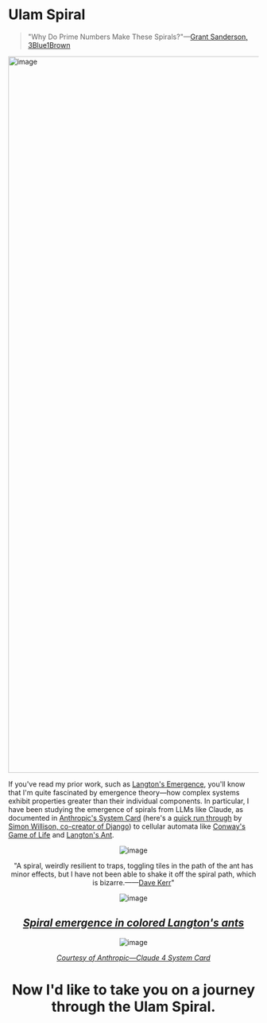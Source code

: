# Ulam Spiral
> "Why Do Prime Numbers Make These Spirals?"—[Grant Sanderson, 3Blue1Brown](https://www.3blue1brown.com/lessons/prime-spirals)

<img width="2560" height="1440" alt="image" src="https://github.com/user-attachments/assets/04ebce92-4761-456f-8353-88d94857d9b3" />

If you've read my prior work, such as [Langton's Emergence](https://github.com/davidkimai/Langtons-Emergence), you'll know that I'm quite fascinated by emergence theory—how complex systems exhibit properties greater than their individual components. In particular, I have been studying the emergence of spirals from LLMs like Claude, as documented in [Anthropic's System Card](https://www-cdn.anthropic.com/4263b940cabb546aa0e3283f35b686f4f3b2ff47.pdf) (here's a [quick run through](https://simonwillison.net/2025/May/25/claude-4-system-card/) by [Simon Willison, co-creator of Django](https://x.com/simonw?lang=en)) to cellular automata like [Conway's Game of Life](https://github.com/davidkimai/Langtons-Emergence/blob/main/conways-game-of-life/conways-game-of-life.md) and [Langton's Ant](https://github.com/davidkimai/Langtons-Emergence/blob/main/evidence/langtons-ant-evidence.md). 


<div align="center">

![image](https://github.com/user-attachments/assets/d956e77a-0e22-42a4-926f-dd85ae54ab7a)

"A spiral, weirdly resilient to traps, toggling tiles in the path of the ant has minor effects, but I have not been able to shake it off the spiral path, which is bizarre.——[Dave Kerr](https://github.com/dwmkerr)"


![image](https://github.com/user-attachments/assets/559ecedb-a90a-40b6-a937-68b3adee87b2)

## [*Spiral emergence in colored Langton's ants*](https://en.wikipedia.org/wiki/Langton%27s_ant)



![image](https://github.com/user-attachments/assets/d7329f7c-e6a8-4865-a228-4369eed4da61)

[*Courtesy of Anthropic—Claude 4 System Card*](https://www-cdn.anthropic.com/4263b940cabb546aa0e3283f35b686f4f3b2ff47.pdf)

# Now I'd like to take you on a journey through the Ulam Spiral.

</div>


#
